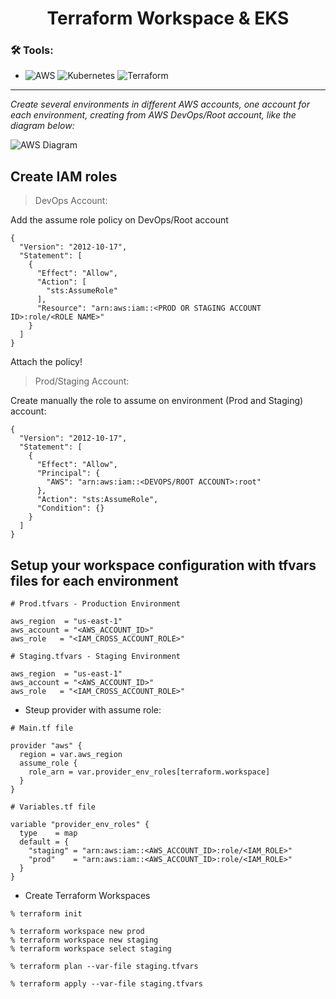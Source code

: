 <h1 align="center"> 
	Terraform Workspace & EKS
</h1>

### 🛠 Tools:
- ![AWS](https://img.shields.io/badge/-AWS-232F3E?&logo=amazon%20aws&logoColor=FFFFFF) ![Kubernetes](https://img.shields.io/badge/-Kubernetes-326CE5?&logo=kubernetes&logoColor=FFFFFF) ![Terraform](https://img.shields.io/badge/-Terraform-623CE4?&logo=terraform&logoColor=FFFFF)

---

*Create several environments in different AWS accounts, one account for each environment, creating from AWS DevOps/Root account, like the diagram below:*

![AWS Diagram](https://user-images.githubusercontent.com/35708820/117672283-b3c21e00-b177-11eb-8208-d3a005dfea3d.png)

## Create IAM roles

> DevOps Account:

Add the assume role policy on DevOps/Root account
```
{
  "Version": "2012-10-17",
  "Statement": [
    {
      "Effect": "Allow",
      "Action": [
        "sts:AssumeRole"
      ],
      "Resource": "arn:aws:iam::<PROD OR STAGING ACCOUNT ID>:role/<ROLE NAME>"
    }
  ]
}

```
Attach the policy!

> Prod/Staging Account:

Create manually the role to assume on environment (Prod and Staging) account:

```
{
  "Version": "2012-10-17",
  "Statement": [
    {
      "Effect": "Allow",
      "Principal": {
        "AWS": "arn:aws:iam::<DEVOPS/ROOT ACCOUNT>:root"
      },
      "Action": "sts:AssumeRole",
      "Condition": {}
    }
  ]
}

```

## Setup your workspace configuration with tfvars files for each environment

```
# Prod.tfvars - Production Environment

aws_region  = "us-east-1"
aws_account = "<AWS_ACCOUNT_ID>"
aws_role   = "<IAM_CROSS_ACCOUNT_ROLE>"
```
```
# Staging.tfvars - Staging Environment

aws_region  = "us-east-1"
aws_account = "<AWS_ACCOUNT_ID>"
aws_role   = "<IAM_CROSS_ACCOUNT_ROLE>"
```

- Steup provider with assume role:
```
# Main.tf file

provider "aws" {
  region = var.aws_region
  assume_role {
    role_arn = var.provider_env_roles[terraform.workspace]
  }
}
```
```
# Variables.tf file

variable "provider_env_roles" {
  type    = map
  default = {
    "staging" = "arn:aws:iam::<AWS_ACCOUNT_ID>:role/<IAM_ROLE>"
    "prod"    = "arn:aws:iam::<AWS_ACCOUNT_ID>:role/<IAM_ROLE>"
  }
}
```

- Create Terraform Workspaces
```
% terraform init

% terraform workspace new prod
% terraform workspace new staging
% terraform workspace select staging

% terraform plan --var-file staging.tfvars

% terraform apply --var-file staging.tfvars
```
